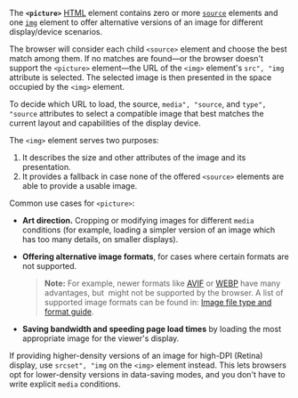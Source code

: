 The **`<picture>`** [HTML](https://developer.mozilla.org/en-US/docs/Web/HTML) element contains zero or more [`source`](source!) elements and one [`img`](img!) element to offer alternative versions of an image for different display/device scenarios.

The browser will consider each child `<source>` element and choose the best match among them. If no matches are found—or the browser doesn't support the `<picture>` element—the URL of the `<img>` element's `src", "img` attribute is selected. The selected image is then presented in the space occupied by the `<img>` element.

To decide which URL to load, the source, `media", "source`, and `type", "source` attributes to select a compatible image that best matches the current layout and capabilities of the display device.

The `<img>` element serves two purposes:

1.  It describes the size and other attributes of the image and its presentation.
2.  It provides a fallback in case none of the offered `<source>` elements are able to provide a usable image.

Common use cases for `<picture>`:

- **Art direction.** Cropping or modifying images for different `media` conditions (for example, loading a simpler version of an image which has too many details, on smaller displays).
- **Offering alternative image formats**, for cases where certain formats are not supported.

  > **Note:** For example, newer formats like [AVIF](https://developer.mozilla.org/en-US/docs/Web/Media/Formats/Image_types#AVIF_image) or [WEBP](https://developer.mozilla.org/en-US/docs/Web/Media/Formats/Image_types#WebP_image) have many advantages, but  might not be supported by the browser. A list of supported image formats can be found in: [Image file type and format guide](https://developer.mozilla.org/en-US/docs/Web/Media/Formats/Image_types).

- **Saving bandwidth and speeding page load times** by loading the most appropriate image for the viewer's display.

If providing higher-density versions of an image for high-DPI (Retina) display, use `srcset", "img` on the `<img>` element instead. This lets browsers opt for lower-density versions in data-saving modes, and you don't have to write explicit `media` conditions.
